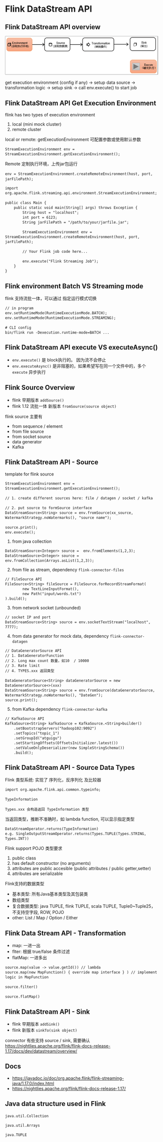 # Flink DataStream API



## Flink DataStream API overview

![flink_datastream_api_overview](flink_datastream_api_overview.png)

get execution environment (config if any) -> setup data source -> transformation logic -> setup sink -> call env.execute() to start job


## Flink DataStream API Get Execution Environment

flink has two types of execution environment

1. local (mini mock cluster)
2. remote cluster


local or remote: getExecutionEnvironment 可配置参数或使用默认参数

```
StreamExecutionEnvironment env = StreamExecutionEnvironment.getExecutionEnvironment();
```


Remote 定制执行环境，上传jar包运行

`env = StreamExecutionEnvironment.createRemoteEnvironment(host, port, jarFilePath);`

```
import org.apache.flink.streaming.api.environment.StreamExecutionEnvironment;

public class Main {
    public static void main(String[] args) throws Exception {
        String host = "localhost";
        int port = 6123;
        String jarFilePath = "/path/to/your/jarfile.jar";

        StreamExecutionEnvironment env = StreamExecutionEnvironment.createRemoteEnvironment(host, port, jarFilePath);

        // Your Flink job code here...

        env.execute("Flink Streaming Job");
    }
}
```

## Flink environment Batch VS Streaming mode

flink 支持流批一体，可以通过 指定运行模式切换

```
// in program 
env.setRuntimeMode(RuntimeExecutionMode.BATCH);
env.setRuntimeMode(RuntimeExecutionMode.STREAMING);

# CLI config
bin/flink run -Dexecution.runtime-mode=BATCH ...
```



## Flink DataStream API execute VS executeAsync()

- `env.execute()` 是 block执行的。 因为流不会停止
- `env.executeAsync()` 是非阻塞的，如果希望写在同一个文件中的，多个 `execute` 异步执行


## Flink Source Overview

- flink 早期版本 `addSource()`
- flink 1.12 流批一体 新版本 `fromSource(source object)`

flink source 主要有

- from sequence / element
- from file source
- from socket source
- data generator
- Kafka


## Flink DataStream API - Source

template for flink source

```
StreamExecutionEnvironment env = StreamExecutionEnvironment.getExecutionEnvironment();

// 1. create different sources here: file / datagen / socket / kafka 

// 2. put source to formSource interface
DataStreamSource<String> source = env.fromSource(xx_source, WatermarkStrategy.noWatermarks(), "source name");

source.print();
env.execute();
```

1. from java collection

```
DataStreamSource<Integer> source =  env.fromElements(1,2,3);
DataStreamSource<Integer> source =  env.fromCollection(Arrays.asList(1,2,3));
```


2. from file as stream, dependency `flink-connector-files`

```
// FileSource API
FileSource<String> fileSource = FileSource.forRecordStreamFormat(
        new TextLineInputFormat(),
        new Path("input/words.txt")
).build();
```

3. from network socket (unbounded)

```
// socket IP and port
DataStreamSource<String> source = env.socketTextStream("localhost", 7777);
```

4. from data generator for mock data, dependency `flink-connector-datagen`

```
// DataGeneratorSource API 
// 1. DataGeneratorFunction
// 2. Long max count 数量，如10  / 10000
// 3. Rate limit 
// 4. TYPES.xxx 返回类型

DataGeneratorSource<String> dataGeneratorSource = new DataGeneratorSource<>(xxx)
DataStreamSource<String> source = env.fromSource(dataGeneratorSource, WatermarkStrategy.noWatermarks(), "DateGen");
source.print();
```

5. from Kafka dependency `flink-connector-kafka`

```
// KafkaSource API 
KafkaSource<String> kafkaSource = KafkaSource.<String>builder()
    .setBootstrapServers("hadoop102:9092")
    .setTopics("topic_1")
    .setGroupId("atguigu")
    .setStartingOffsets(OffsetsInitializer.latest())
    .setValueOnlyDeserializer(new SimpleStringSchema()) 
    .build();

```


## Flink DataStream API - Source Data Types

Flink 类型系统: 实现了 序列化，反序列化 及比较器

```
import org.apache.flink.api.common.typeinfo;

TypeInformation

Types.xxx 会构造返回 TypeInformation 类型
```


当返回类型，推断不准确时，如 lambda function, 可以显示指定类型

```
DataStreamOperator.returns(TypeInformation)
e.g. SingleOutputStreamOperator.returns(Types.TUPLE(Types.STRING, Types.INT))
```


Flink support POJO 类型要求

1. public class
2. has default constructor (no arguments)
3. attributes are public accesible (public attributes / public getter,setter)
4. attributes are serializable


Flink支持的数据类型

- 基本类型: 所有Java基本类型及其包装类
- 数组类型
- 复合数据类型: java TUPLE, flink TUPLE, scala TUPLE, Tuple0~Tuple25，不支持空字段, ROW, POJO
- other: List / Map / Option / Either




## Flink Data Stream API - Transformation

- map: 一进一出
- flter: 根据 true/false 条件过滤
- flatMap:  一进多出

```
source.map(value -> value.getId()) // lambda
source.map(new MapFunction() { override map interface } ) // implement logic in MapFunction 

source.filter()

source.flatMap()
```




## Flink DataStream API - Sink

- flink 早期版本 `addSink()`
- flink 新版本 `sinkTo(sink object)`

connector 有些支持 source / sink, 需要确认
https://nightlies.apache.org/flink/flink-docs-release-1.17/docs/dev/datastream/overview/


## Docs

- https://javadoc.io/doc/org.apache.flink/flink-streaming-java/1.17.0/index.html
- https://nightlies.apache.org/flink/flink-docs-release-1.17/


## Java data structure used in Flink


`java.util.Collection`

`java.util.Arrays`

`java.TUPLE`

